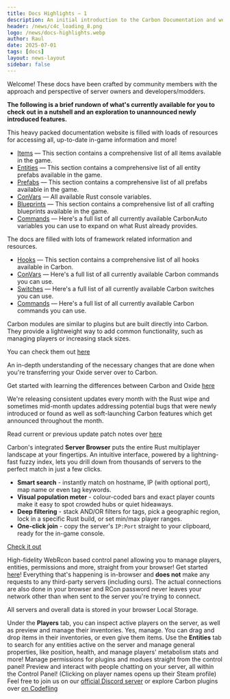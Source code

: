```yaml
---
title: Docs Highlights — 1
description: An initial introduction to the Carbon Documentation and website in general. It comes packed with lots of automatically updated content and reliable APIs for developers to use or owners to study! 
header: /news/c4c_loading_8.png
logo: /news/docs-highlights.webp
author: Raul
date: 2025-07-01
tags: [docs]
layout: news-layout
sidebar: false
---
```


<NewsSectionTitle text="Introduction" author="raulssorban"/>
<NewsSection>
Welcome! These docs have been crafted by community members with the approach and perspective of server owners and developers/modders. 

**The following is a brief rundown of what's currently available for you to check out in a nutshell and an exploration to unannounced newly introduced features.**
</NewsSection>

<NewsSectionTitle text="Rust — References & Resources"/>
<NewsImage src="/news/items-showcase.png"/>

<NewsSection>
This heavy packed documentation website is filled with loads of resources for accessing all, up-to-date in-game information and more!

- <a href="../../references/items" target="_blank">Items</a> — This section contains a comprehensive list of all items available in the game.
- <a href="../../references/entities" target="_blank">Entities</a> — This section contains a comprehensive list of all entity prefabs available in the game.
- <a href="../../references/prefabs" target="_blank">Prefabs</a> — This section contains a comprehensive list of all prefabs available in the game.
- <a href="../../references/rust-convars" target="_blank">ConVars</a> — All available Rust console variables.
- <a href="../../references/blueprints" target="_blank">Blueprints</a> — This section contains a comprehensive list of all crafting blueprints available in the game.
- <a href="../../references/rust-commands" target="_blank">Commands</a> — Here's a full list of all currently available CarbonAuto variables you can use to expand on what Rust already provides.

</NewsSection>
<NewsSectionTitle text="Carbon — References & Resources"/>
<NewsImage src="/news/hooks-showcase.png"/>

<NewsSection>
The docs are filled with lots of framework related information and resources.

- <a href="../../references/hooks" target="_blank">Hooks</a> — This section contains a comprehensive list of all hooks available in Carbon.
- <a href="../../references/convars" target="_blank">ConVars</a> — Here's a full list of all currently available Carbon commands you can use.
- <a href="../../references/switches" target="_blank">Switches</a> — Here's a full list of all currently available Carbon switches you can use.
- <a href="../../references/commands" target="_blank">Commands</a> — Here's a full list of all currently available Carbon commands you can use.
</NewsSection>

<NewsSectionTitle text="Modules"/>
<NewsImage src="/misc/admin_f.webp"/>
<NewsSection>
Carbon modules are similar to plugins but are built directly into Carbon. They provide a lightweight way to add common functionality, such as managing players or increasing stack sizes.

You can check them out <a href="../../owners/modules/what-are-modules" target="_blank">here</a>
</NewsSection>

<NewsSectionTitle text="Oxide Porting"/>
<NewsSection>
<NewsImage src="/misc/oxide-to-carbon.webp"/>

An in-depth understanding of the necessary changes that are done when you're transferring your Oxide server over to Carbon.

Get started with learning the differences between Carbon and Oxide <a href="../../owners/oxide-porting" target="_blank">here</a>
</NewsSection>

<NewsSectionTitle text="Release Notes"/>
<NewsSection>
We're releasing consistent updates every month with the Rust wipe and sometimes mid-month updates addressing potential bugs that were newly introduced or found as well as soft-launching Carbon features which get announced throughout the month.

Read current or previous update patch notes over <a href="../../references/release-notes" target="_blank">here</a>
</NewsSection>

<NewsSectionTitle text="Server Browser" author="evs-ptr"/>
<NewsImage src="/news/serverbrowser-showcase.png"/>
<NewsSection>

Carbon's integrated **Server Browser** puts the entire Rust multiplayer landscape at your fingertips. An intuitive interface, powered by a lightning-fast fuzzy index, lets you drill down from thousands of servers to the perfect match in just a few clicks.

- **Smart search** - instantly match on hostname, IP (with optional port), map name or even tag keywords.
- **Visual population meter** - colour-coded bars and exact player counts make it easy to spot crowded hubs or quiet hideaways.
- **Deep filtering** - stack AND/OR filters for tags, pick a geographic region, lock in a specific Rust build, or set min/max player ranges.
- **One-click join** - copy the server's `IP:Port` straight to your clipboard, ready for the in-game console.

[Check it out](/tools/server-browser/)

</NewsSection>

<NewsSectionTitle text="Control Panel"/>
<NewsSection>
High-fidelity WebRcon based control panel allowing you to manage players, entities, permissions and more, straight from your browser! Get started <a href="../../tools/control-panel" target="_blank">here</a>!
</NewsSection>

<NewsImage src="/news/controlp-1-showcase.png"/>
<NewsSection>
Everything that's happening is in-browser and <strong>does not</strong> make any requests to any third-party servers (including ours).

<NewsSectionSubtitle text="Connections"/>
The actual connections are also done in your browser and RCon password never leaves your network other than when sent to the server you're trying to connect.

All servers and overall data is stored in your browser Local Storage.
</NewsSection>

<NewsSectionSubtitle text="Player and Inventory Management"/>
<NewsImage src="/news/controlp-2-showcase.png"/>
<NewsSection>
Under the <strong>Players</strong> tab, you can inspect active players on the server, as well as preview and manage their inventories. Yes, manage. You can drag and drop items in their inventories, or even give them items.
</NewsSection>

<NewsSectionSubtitle text="Entity Search & Inspection"/>
<NewsImageGrid>
    <NewsImage src="/news/controlp-3-showcase.png"/>
    <NewsImage src="/news/controlp-4-showcase.png"/>
</NewsImageGrid>

<NewsSection>
Use the <strong>Entities</strong> tab to search for any entities active on the server and manage general properties, like position, health, and manage players' metabolism stats and more!
</NewsSection>

<NewsSectionSubtitle text="Permission Management"/>
<NewsImage src="/news/controlp-5-showcase.png"/>
<NewsSection>
Manage permissions for plugins and modues straight from the control panel!
</NewsSection>

<NewsSectionSubtitle text="Chatting"/>
<NewsImage src="/news/controlp-6-showcase.png"/>
<NewsSection>
Preview and interact with people chatting on your server, all within the Control Panel! (Clicking on player names opens up their Steam profile)
</NewsSection>

<NewsSectionTitle text="Join us!"/>
<NewsSection>
Feel free to join us on our <a href="https://discord.gg/carbonmod" target="_blank">official Discord server</a> or explore Carbon plugins over <a href="https://codefling.com/carbon" target="_blank">on Codefling</a>
</NewsSection>
